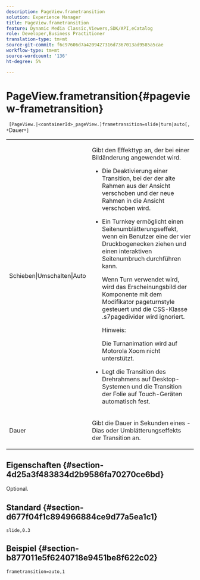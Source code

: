 ```yaml
---
description: PageView.frametransition
solution: Experience Manager
title: PageView.frametransition
feature: Dynamic Media Classic,Viewers,SDK/API,eCatalog
role: Developer,Business Practitioner
translation-type: tm+mt
source-git-commit: f6c97606d7a4209427316d7367013ad9585a5cae
workflow-type: tm+mt
source-wordcount: '136'
ht-degree: 5%

---
```



# PageView.frametransition{#pageview-frametransition}

` [PageView.|<containerId>_pageView.]frametransition=slide|turn|auto[, *`Dauer`*]`

<table id="table_625D0EEDA21B46FEA3F5CF7DDF769B50"> 
 <tbody> 
  <tr> 
   <td colname="col1"> <p> <span class="codeph"> Schieben|Umschalten|Auto</span> </p> </td> 
   <td colname="col2"> <p> Gibt den Effekttyp an, der bei einer Bildänderung angewendet wird. </p> <p> 
     <ul id="ul_4224B7C2722A4185A8BD48703D019AA1"> 
      <li id="li_8482037F8E1C4F11A84DF51790A073FE"> <p><span class="codeph"> Die </span> Deaktivierung einer Transition, bei der der alte Rahmen aus der Ansicht verschoben und der neue Rahmen in die Ansicht verschoben wird. </p> </li> 
      <li id="li_CE9A99564DF348D0A76AB2A5945155A5"> <p><span class="codeph"> Ein </span> Turnkey ermöglicht einen Seitenumblätterungseffekt, wenn ein Benutzer eine der vier Druckbogenecken ziehen und einen interaktiven Seitenumbruch durchführen kann. </p> <p>Wenn <span class="codeph"> Turn</span> verwendet wird, wird das Erscheinungsbild der Komponente mit dem Modifikator <span class="codeph"> pageturnstyle</span> gesteuert und die CSS-Klasse <span class="codeph"> .s7pagedivider</span> wird ignoriert. </p> <p>Hinweis:  <p><span class="codeph"> Die </span> Turnanimation wird auf Motorola Xoom nicht unterstützt. </p> </p> </li> 
      <li id="li_79F85B0429CD4B389399FB3823FE767F"> <p> <span class="codeph"> Legt die Transition des Drehrahmens auf Desktop-Systemen und die Transition der Folie auf Touch-Geräten </span> automatisch fest. </p> </li> 
     </ul> </p> </td> 
  </tr> 
  <tr> 
   <td colname="col1"> <p><span class="codeph"><span class="varname"> Dauer</span></span> </p> </td> 
   <td colname="col2"> <p>Gibt die Dauer in Sekunden eines <span class="codeph">-Dias</span> oder <span class="codeph"> Umblätterungseffekts</span> der Transition an. </p> </td> 
  </tr> 
 </tbody> 
</table>

## Eigenschaften {#section-4d25a3f483834d2b9586fa70270ce6bd}

Optional.

## Standard {#section-d677f04f1c894966884ce9d77a5ea1c1}

`slide,0.3`

## Beispiel {#section-b877011e5f6240718e9451be8f622c02}

`frametransition=auto,1`
